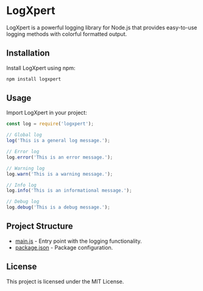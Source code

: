 # LogXpert

LogXpert is a powerful logging library for Node.js that provides easy-to-use logging methods with colorful formatted output.

## Installation

Install LogXpert using npm:

```sh
npm install logxpert
```

## Usage

Import LogXpert in your project:

```js
const log = require('logxpert');

// Global log
log('This is a general log message.');

// Error log
log.error('This is an error message.');

// Warning log
log.warn('This is a warning message.');

// Info log
log.info('This is an informational message.');

// Debug log
log.debug('This is a debug message.');
```

## Project Structure

- [main.js](c:\Users\x\Desktop\powerlogs\main.js) - Entry point with the logging functionality.
- [package.json](c:\Users\x\Desktop\powerlogs\package.json) - Package configuration.

## License

This project is licensed under the MIT License.